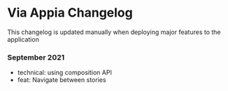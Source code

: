 # Via Appia Changelog

This changelog is updated manually when deploying major features to the application

### September 2021

*   technical: using composition API
*   feat: Navigate between stories
